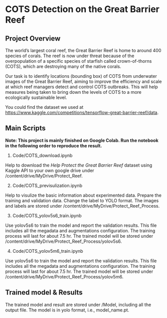 # COTS Detection on the Great Barrier Reef
## Project Overview
The world’s largest coral reef, the Great Barrier Reef is home to around 400 species of corals. The reef is now under threat because of the overpopulation of a specific species of starfish called crown-of-thorns (COTS), which are destroying many of the native corals.

Our task is to identify locations (bounding box) of COTS from underwater images of the Great Barrier Reef, aiming to improve the efficiency and scale at which reef managers detect and control COTS outbreaks. This will help measures being taken to bring down the levels of COTS to a more ecologically sustainable level.

You could find the dataset we used at https://www.kaggle.com/competitions/tensorflow-great-barrier-reef/data.

## Main Scripts
**Note: This project is mainly finished on Google Colab. Run the notebook in the following order to reproduce the result.**

1. Code/COTS_download.ipynb

  Help to download the *Help Protect the Great Barrier Reef* dataset using Kaggle API to your own google drive under  /content/drive/MyDrive/Protect_Reef.

2. Code/COTS_previsulization.ipynb

  Help to visulize the basic information about experimented data. Prepare the training and validation data. Change the label to YOLO format. The images and labels are stored under  /content/drive/MyDrive/Protect_Reef_Process.

3. Code/COTS_yolov5s6_train.ipynb

  Use yolov5s6 to train the model and report the validation results. This file includes all the megadata and augmentations configuration. The training process will last for about 7.5 hr. The trained model will be stored under /content/drive/MyDrive/Protect_Reef_Process/yolov5s6.

4. Code/COTS_yolov5m6_train.ipynb

  Use yolov5s6 to train the model and report the validation results. This file includes all the megadata and augmentations configuration. The training process will last for about 7.5 hr. The trained model will be stored under /content/drive/MyDrive/Protect_Reef_Process/yolov5m6.

## Trained model & Results
The trained model and result are stored under /Model, including all the output file. The model is in yolo format, i.e., model_name.pt.
